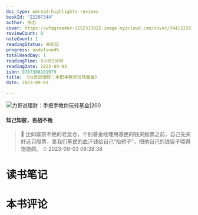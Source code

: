 ```yaml
---
doc_type: weread-highlights-reviews
bookId: "22297344"
author: 邢力
cover: https://wfqqreader-1252317822.image.myqcloud.com/cover/344/22297344/t7_22297344.jpg
reviewCount: 0
noteCount: 1
readingStatus: 未标记
progress: undefined%
totalReadDay: 1
readingTime: 0小时2分钟
readingDate: 2023-09-03
isbn: 9787308181679
title: 《力哥说理财：手把手教你玩转基金》
date: 2023-09-03

---
```


![ 力哥说理财：手把手教你玩转基金|200](https://wfqqreader-1252317822.image.myqcloud.com/cover/344/22297344/t7_22297344.jpg)


#### 知己知彼，百战不殆

> 📌 比如屡禁不绝的老鼠仓，个别基金经理用基民的钱买股票之前，自己先买好这只股票，拿我们基民的血汗钱给自己“抬轿子”，把他自己的钱袋子喂得饱饱的。 
> ⏱ 2023-09-03 08:38:38 


# 读书笔记


# 本书评论
